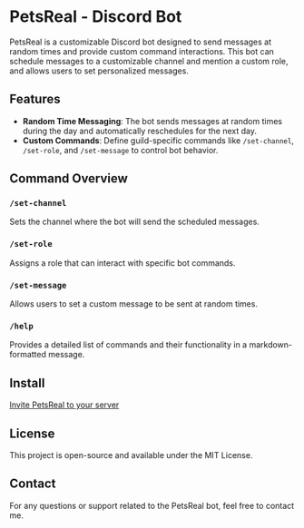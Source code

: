 # PetsReal - Discord Bot

PetsReal is a customizable Discord bot designed to send messages at random times and provide custom command interactions. This bot can schedule messages to a customizable channel and mention a custom role, and allows users to set personalized messages.

## Features

- **Random Time Messaging**: The bot sends messages at random times during the day and automatically reschedules for the next day.
- **Custom Commands**: Define guild-specific commands like `/set-channel`, `/set-role`, and `/set-message` to control bot behavior.

## Command Overview

### `/set-channel`
Sets the channel where the bot will send the scheduled messages.

### `/set-role`
Assigns a role that can interact with specific bot commands.

### `/set-message`
Allows users to set a custom message to be sent at random times.

### `/help`
Provides a detailed list of commands and their functionality in a markdown-formatted message.

## Install
[Invite PetsReal to your server](https://discord.com/oauth2/authorize?client_id=1295692970284158979)

## License

This project is open-source and available under the MIT License.

## Contact

For any questions or support related to the PetsReal bot, feel free to contact me.